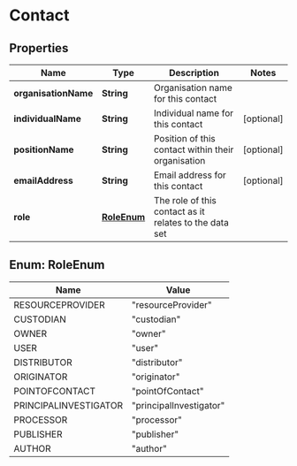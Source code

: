

# Contact


## Properties

| Name | Type | Description | Notes |
|------------ | ------------- | ------------- | -------------|
|**organisationName** | **String** | Organisation name for this contact |  |
|**individualName** | **String** | Individual name for this contact |  [optional] |
|**positionName** | **String** | Position of this contact within their organisation |  [optional] |
|**emailAddress** | **String** | Email address for this contact |  [optional] |
|**role** | [**RoleEnum**](#RoleEnum) | The role of this contact as it relates to the data set |  |



## Enum: RoleEnum

| Name | Value |
|---- | -----|
| RESOURCEPROVIDER | &quot;resourceProvider&quot; |
| CUSTODIAN | &quot;custodian&quot; |
| OWNER | &quot;owner&quot; |
| USER | &quot;user&quot; |
| DISTRIBUTOR | &quot;distributor&quot; |
| ORIGINATOR | &quot;originator&quot; |
| POINTOFCONTACT | &quot;pointOfContact&quot; |
| PRINCIPALINVESTIGATOR | &quot;principalInvestigator&quot; |
| PROCESSOR | &quot;processor&quot; |
| PUBLISHER | &quot;publisher&quot; |
| AUTHOR | &quot;author&quot; |



